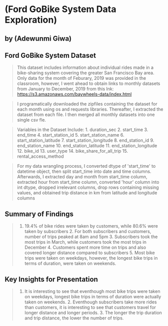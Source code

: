 # (Ford GoBike System Data Exploration)
## by (Adewunmi Giwa)


## Ford GoBike System Dataset

> This dataset includes information about individual rides made in a bike-sharing system covering the greater San Francisco Bay area. Only data for the month of Feburary, 2019 was provided in the classroom, however, I went ahead to obtain links to monthly datasets from January to December, 2019 from this lnk: https://s3.amazonaws.com/baywheels-data/index.html

> I programatically downloaded the zipfiles containing the dataset for each month using os and requests libraries. Thereafter, I extracted the dataset from each file. I then merged all monthly datasets into one single csv fle.

> Variables in the Dataset Include:
    1. duration_sec
    2. start_time
    3. end_time
    4. start_station_id
    5. start_station_name
    6. start_station_latitude
    7. start_station_longitude
    8. end_station_id
    9. end_station_name
    10. end_station_latitude
    11. end_station_longitude
    12. bike_id
    13. user_type
    14. bike_share_for_all_trip
    15. rental_access_method

> For my data wrangling process, I converted dtype of 'start_time' to datetime object, then split start_time into date and time columns. Afterwards, I extracted day and month from start_time column, extracted hour from start_time column, converted 'hour' column into int dtype,
dropped irrelevant columns, drop rows containing missing values, and obtained trip distance in km from latitude and longitude columns

## Summary of Findings

> 1. 19.4% of bike rides were taken by customers, while 80.6% were taken by subscribers
    2. For both subscribers and customers, number of trips peaked at 8am and 5pm 
    3. Subscribers took the most trips in March, while customers took the most trips in December
    4. Customers spent more time on trips and also covered longer distance compared to subscribers
    5. Most bike trips were taken on weekdays, however, the longest bike trips in terms of duration, were taken on weekends.


## Key Insights for Presentation

> 1. It is interesting to see that eventhough most bike trips were taken on weekdays, longest bike trips in terms of duration were actually taken on weekends.
    2. Eventhough subscribers take more rides than customers, it is interesting to see that customers travel for longer distance and longer periods.
    3. The longer the trip duration and trip distance, the lower the number of trips.
